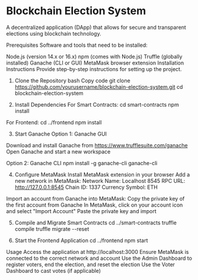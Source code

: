 # Blockchain Election System

A decentralized application (DApp) that allows for secure and transparent elections using blockchain technology.

Prerequisites
Software and tools that need to be installed:

Node.js (version 14.x or 16.x)
npm (comes with Node.js)
Truffle (globally installed)
Ganache (CLI or GUI)
MetaMask browser extension
Installation Instructions
Provide step-by-step instructions for setting up the project.

1. Clone the Repository
bash
Copy code
git clone https://github.com/yourusername/blockchain-election-system.git
cd blockchain-election-system

2. Install Dependencies
For Smart Contracts:
cd smart-contracts
npm install

For Frontend:
cd ../frontend
npm install

3. Start Ganache
Option 1: Ganache GUI

Download and install Ganache from https://www.trufflesuite.com/ganache
Open Ganache and start a new workspace

Option 2: Ganache CLI
npm install -g ganache-cli
ganache-cli

4. Configure MetaMask
Install MetaMask extension in your browser
Add a new network in MetaMask:
Network Name: Localhost 8545
RPC URL: http://127.0.0.1:8545
Chain ID: 1337
Currency Symbol: ETH

Import an account from Ganache into MetaMask:
Copy the private key of the first account from Ganache
In MetaMask, click on your account icon and select "Import Account"
Paste the private key and import

5. Compile and Migrate Smart Contracts
cd ../smart-contracts
truffle compile
truffle migrate --reset

6. Start the Frontend Application
cd ../frontend
npm start

Usage
Access the application at http://localhost:3000
Ensure MetaMask is connected to the correct network and account
Use the Admin Dashboard to register voters, end the election, and reset the election
Use the Voter Dashboard to cast votes (if applicable)